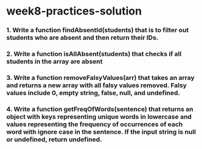 # week8-practices-solution

### 1. Write a function findAbsentId(students) that is to filter out students who are absent and then return their IDs.

### 2. Write a function isAllAbsent(students) that checks if all students in the array are absent

### 3. Write a function removeFalsyValues(arr) that takes an array and returns a new array with all falsy values removed. Falsy values include 0, empty string, false, null, and undefined.

### 4. Write a function getFreqOfWords(sentence) that returns an object with keys representing unique words in lowercase and values representing the frequency of occurrences of each word with ignore case in the sentence. If the input string is null or undefined, return undefined.
